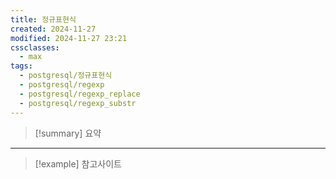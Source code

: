 ```yaml
---
title: 정규표현식
created: 2024-11-27
modified: 2024-11-27 23:21
cssclasses:
  - max
tags:
  - postgresql/정규표현식
  - postgresql/regexp
  - postgresql/regexp_replace
  - postgresql/regexp_substr
---
```

> [!summary] 요약

---
>[!example] 참고사이트



